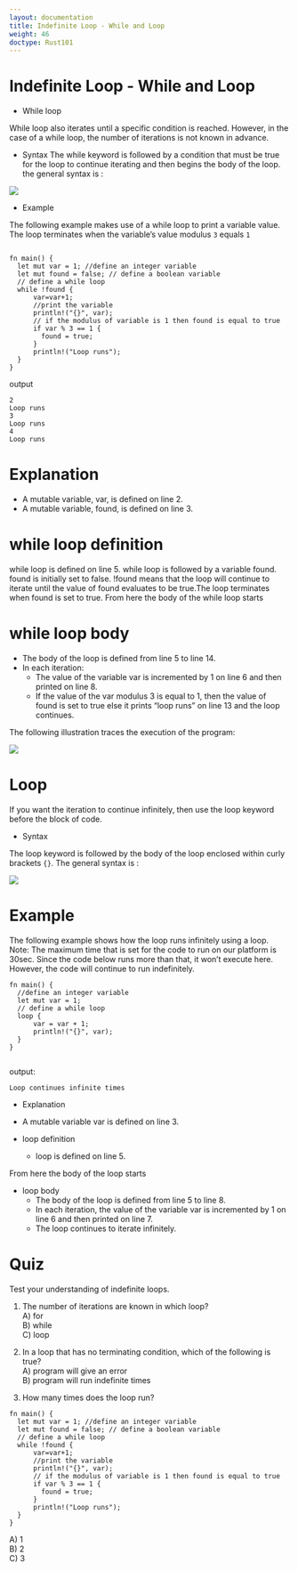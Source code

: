 ```yaml
---
layout: documentation
title: Indefinite Loop - While and Loop
weight: 46
doctype: Rust101
---
```


# Indefinite Loop - While and Loop

- While loop 

While loop also iterates until a specific condition is reached. However, in the case of a while loop, the number of iterations is not known in advance.

[](https://raw.githubusercontent.com/sangam14/RustLabs/master/img/while_loop.png)

- Syntax 
The while keyword is followed by a condition that must be true for the loop to continue iterating and then begins the body of the loop.
the general syntax is :

![](https://raw.githubusercontent.com/sangam14/RustLabs/master/img/while_loop_syntax.png)


- Example 

The following example makes use of a while loop to print a variable value. The loop terminates when the variable’s value modulus `3` equals `1`

```

fn main() {
  let mut var = 1; //define an integer variable
  let mut found = false; // define a boolean variable
  // define a while loop
  while !found {
      var=var+1;
      //print the variable
      println!("{}", var);
      // if the modulus of variable is 1 then found is equal to true
      if var % 3 == 1 {
        found = true; 
      }
      println!("Loop runs");
  }
}

```
output

```
2
Loop runs
3
Loop runs
4
Loop runs

```

# Explanation
 - A mutable variable, var, is defined on line 2.
 - A mutable variable, found, is defined on line 3.
 
 
# while loop definition

while loop is defined on line 5. while loop is followed by a variable found. found is initially set to false. !found means that the loop will continue to iterate until the value of found evaluates to be true.The loop terminates when found is set to true.
From here the body of the while loop starts

# while loop body

- The body of the loop is defined from line 5 to line 14.
- In each iteration:
   - The value of the variable var is incremented by 1 on line 6 and then printed on line 8.
   - If the value of the var modulus 3 is equal to 1, then the value of found is set to true else it prints “loop runs” on line 13 and the loop continues.
  
The following illustration traces the execution of the program:
   
![](https://raw.githubusercontent.com/sangam14/RustLabs/master/img/while_loop_illu.png)

# Loop 

If you want the iteration to continue infinitely, then use the loop keyword before the block of code.

- Syntax 

The loop keyword is followed by the body of the loop enclosed within curly brackets `{}`.
The general syntax is :

![](https://raw.githubusercontent.com/sangam14/RustLabs/master/img/loop_syntax.png)

# Example

The following example shows how the loop runs infinitely using a loop.
Note: The maximum time that is set for the code to run on our platform is 30sec. Since the code below runs more than that, it won’t execute here. However, the code will continue to run indefinitely.

```
fn main() {
  //define an integer variable
  let mut var = 1; 
  // define a while loop
  loop {
      var = var + 1;
      println!("{}", var);
  }
}


```
output:
```
Loop continues infinite times	

```
- Explanation 
 - A mutable variable var is defined on line 3.

- loop definition
  - loop is defined on line 5.

From here the body of the loop starts
 - loop body
    - The body of the loop is defined from line 5 to line 8.
    - In each iteration, the value of the variable var is incremented by 1 on line 6 and then printed on line 7.
    - The loop continues to iterate infinitely.


# Quiz 

Test your understanding of indefinite loops.

1. The number of iterations are known in which loop? <br>
A) for <br>
B) while <br> 
C) loop <br>

2. In a loop that has no terminating condition, which of the following is true? <br>
A) program will give an error <br>
B) program will run indefinite times <br>

3. How many times does the loop run? <br>

```
fn main() {
  let mut var = 1; //define an integer variable
  let mut found = false; // define a boolean variable
  // define a while loop
  while !found {
      var=var+1;
      //print the variable
      println!("{}", var);
      // if the modulus of variable is 1 then found is equal to true
      if var % 3 == 1 {
        found = true; 
      }
      println!("Loop runs");
  }
}

```
A) 1 <br>
B) 2 <br>
C) 3 <br> 

















